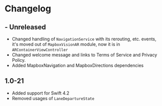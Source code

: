 # Changelog

## - Unreleased

- Changed handling of `NavigationService` with its rerouting, etc. events, it's moved out of `MapboxVisionAR` module, now it is in `ARContainerViewController`
- Changed welcome message and links to Terms of Service and Privacy Policy.
- Added MapboxNavigation and MapboxDirections dependencies

## 1.0-21

- Added support for Swift 4.2
- Removed usages of `LaneDepartureState`
